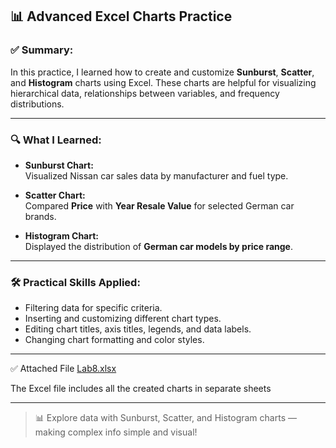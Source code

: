 ## 📊 Advanced Excel Charts Practice

### ✅ Summary:
In this practice, I learned how to create and customize **Sunburst**, **Scatter**, and **Histogram** charts using Excel. These charts are helpful for visualizing hierarchical data, relationships between variables, and frequency distributions.

---

### 🔍 What I Learned:
- **Sunburst Chart:**  
  Visualized Nissan car sales data by manufacturer and fuel type.
  
- **Scatter Chart:**  
  Compared **Price** with **Year Resale Value** for selected German car brands.

- **Histogram Chart:**  
  Displayed the distribution of **German car models by price range**.

---

### 🛠️ Practical Skills Applied:
- Filtering data for specific criteria.
- Inserting and customizing different chart types.
- Editing chart titles, axis titles, legends, and data labels.
- Changing chart formatting and color styles.

---

✅ Attached File [Lab8.xlsx](https://github.com/shwqh/my-data-path/raw/main/Excel-Labs/Lab8.xlsx)
 
 The Excel file includes all the created charts in separate sheets

---
> 📊 Explore data with Sunburst, Scatter, and Histogram charts — making complex info simple and visual!
